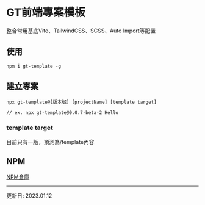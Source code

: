 # GT前端專案模板

整合常用基底Vite、TailwindCSS、SCSS、Auto Import等配置

## 使用
```shell=
npm i gt-template -g
```

## 建立專案
```shell=
npx gt-template@[版本號] [projectName] [template target]

// ex. npx gt-template@0.0.7-beta-2 Hello

```
### template target
目前只有一版，預測為/template內容

## NPM
[NPM倉庫](https://www.npmjs.com/package/gt-template)

---
更新日: 2023.01.12
